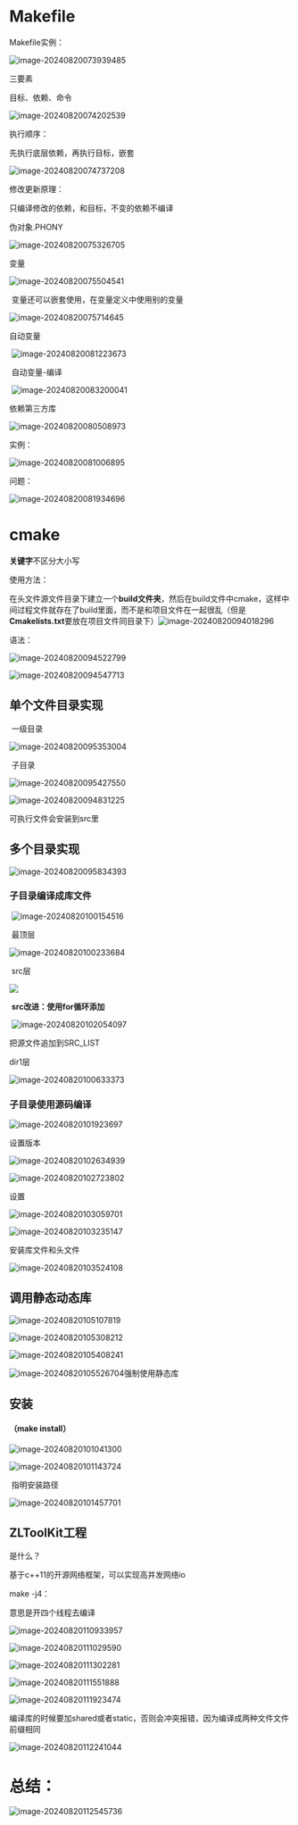 # Makefile

Makefile实例：

![image-20240820073939485](C:\Users\qhr\AppData\Roaming\Typora\typora-user-images\image-20240820073939485.png)

三要素

目标、依赖、命令

![image-20240820074202539](C:\Users\qhr\AppData\Roaming\Typora\typora-user-images\image-20240820074202539.png)

执行顺序：

先执行底层依赖，再执行目标，嵌套

![image-20240820074737208](C:\Users\qhr\AppData\Roaming\Typora\typora-user-images\image-20240820074737208.png)

修改更新原理：

只编译修改的依赖，和目标，不变的依赖不编译



伪对象.PHONY

![image-20240820075326705](C:\Users\qhr\AppData\Roaming\Typora\typora-user-images\image-20240820075326705.png)



变量

![image-20240820075504541](C:\Users\qhr\AppData\Roaming\Typora\typora-user-images\image-20240820075504541.png)

​	变量还可以嵌套使用，在变量定义中使用别的变量

![image-20240820075714645](C:\Users\qhr\AppData\Roaming\Typora\typora-user-images\image-20240820075714645.png)

自动变量

​	![image-20240820081223673](C:\Users\qhr\AppData\Roaming\Typora\typora-user-images\image-20240820081223673.png)

​	自动变量-编译

​	![image-20240820083200041](C:\Users\qhr\AppData\Roaming\Typora\typora-user-images\image-20240820083200041.png)





依赖第三方库

![image-20240820080508973](C:\Users\qhr\AppData\Roaming\Typora\typora-user-images\image-20240820080508973.png)

实例：

![image-20240820081006895](C:\Users\qhr\AppData\Roaming\Typora\typora-user-images\image-20240820081006895.png)

问题：

![image-20240820081934696](C:\Users\qhr\AppData\Roaming\Typora\typora-user-images\image-20240820081934696.png)

# cmake

**关键字**不区分大小写



使用方法：

在头文件源文件目录下建立一个**build文件夹**，然后在build文件中cmake，这样中间过程文件就存在了build里面，而不是和项目文件在一起很乱（但是**Cmakelists.txt**要放在项目文件同目录下）![image-20240820094018296](C:\Users\qhr\AppData\Roaming\Typora\typora-user-images\image-20240820094018296.png)





语法：

![image-20240820094522799](C:\Users\qhr\AppData\Roaming\Typora\typora-user-images\image-20240820094522799.png)

![image-20240820094547713](C:\Users\qhr\AppData\Roaming\Typora\typora-user-images\image-20240820094547713.png)

## 单个文件目录实现

​	一级目录

![image-20240820095353004](C:\Users\qhr\AppData\Roaming\Typora\typora-user-images\image-20240820095353004.png)

​	子目录

![image-20240820095427550](C:\Users\qhr\AppData\Roaming\Typora\typora-user-images\image-20240820095427550.png)



![image-20240820094831225](C:\Users\qhr\AppData\Roaming\Typora\typora-user-images\image-20240820094831225.png)

可执行文件会安装到src里

## 多个目录实现

![image-20240820095834393](C:\Users\qhr\AppData\Roaming\Typora\typora-user-images\image-20240820095834393.png)

### 	子目录编译成库文件

​	![image-20240820100154516](C:\Users\qhr\AppData\Roaming\Typora\typora-user-images\image-20240820100154516.png)

​	最顶层

![image-20240820100233684](C:\Users\qhr\AppData\Roaming\Typora\typora-user-images\image-20240820100233684.png)

​	src层

![ ](C:\Users\qhr\AppData\Roaming\Typora\typora-user-images\image-20240820100429126.png)

​		**src改进：使用for循环添加**

​		![image-20240820102054097](C:\Users\qhr\AppData\Roaming\Typora\typora-user-images\image-20240820102054097.png)

把源文件追加到SRC_LIST



dir1层

![image-20240820100633373](C:\Users\qhr\AppData\Roaming\Typora\typora-user-images\image-20240820100633373.png)







### 子目录使用源码编译

 ![image-20240820101923697](C:\Users\qhr\AppData\Roaming\Typora\typora-user-images\image-20240820101923697.png)



设置版本

![image-20240820102634939](C:\Users\qhr\AppData\Roaming\Typora\typora-user-images\image-20240820102634939.png)

![image-20240820102723802](C:\Users\qhr\AppData\Roaming\Typora\typora-user-images\image-20240820102723802.png)

设置

![image-20240820103059701](C:\Users\qhr\AppData\Roaming\Typora\typora-user-images\image-20240820103059701.png)

![image-20240820103235147](C:\Users\qhr\AppData\Roaming\Typora\typora-user-images\image-20240820103235147.png)

安装库文件和头文件

![image-20240820103524108](C:\Users\qhr\AppData\Roaming\Typora\typora-user-images\image-20240820103524108.png)



## 调用静态动态库

![image-20240820105107819](C:\Users\qhr\AppData\Roaming\Typora\typora-user-images\image-20240820105107819.png)



![image-20240820105308212](C:\Users\qhr\AppData\Roaming\Typora\typora-user-images\image-20240820105308212.png)

![image-20240820105408241](C:\Users\qhr\AppData\Roaming\Typora\typora-user-images\image-20240820105408241.png)



![image-20240820105526704](C:\Users\qhr\AppData\Roaming\Typora\typora-user-images\image-20240820105526704.png)强制使用静态库



## 安装

#### （make install）

![image-20240820101041300](C:\Users\qhr\AppData\Roaming\Typora\typora-user-images\image-20240820101041300.png)



![image-20240820101143724](C:\Users\qhr\AppData\Roaming\Typora\typora-user-images\image-20240820101143724.png)

​	指明安装路径

![image-20240820101457701](C:\Users\qhr\AppData\Roaming\Typora\typora-user-images\image-20240820101457701.png)	

 

## ZLToolKit工程

是什么？

基于c++11的开源网络框架，可以实现高并发网络io

make -j4：

意思是开四个线程去编译



![image-20240820110933957](C:\Users\qhr\AppData\Roaming\Typora\typora-user-images\image-20240820110933957.png)



![image-20240820111029590](C:\Users\qhr\AppData\Roaming\Typora\typora-user-images\image-20240820111029590.png)

![image-20240820111302281](C:\Users\qhr\AppData\Roaming\Typora\typora-user-images\image-20240820111302281.png)

![image-20240820111551888](C:\Users\qhr\AppData\Roaming\Typora\typora-user-images\image-20240820111551888.png)

![image-20240820111923474](C:\Users\qhr\AppData\Roaming\Typora\typora-user-images\image-20240820111923474.png)

编译库的时候要加shared或者static，否则会冲突报错，因为编译成两种文件文件前缀相同

![image-20240820112241044](C:\Users\qhr\AppData\Roaming\Typora\typora-user-images\image-20240820112241044.png)





# 总结：

![image-20240820112545736](C:\Users\qhr\AppData\Roaming\Typora\typora-user-images\image-20240820112545736.png)
